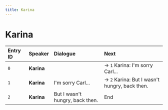 ```yaml
---
title: Karina
---
```


# Karina


| Entry ID | Speaker | Dialogue | Next |
| :------- | :------ | :------- | :------------ |
| `0` | **Karina** |  | → `1` Karina: I'm sorry Carl\.\.\. |
| `1` | **Karina** | I'm sorry Carl\.\.\. | → `2` Karina: But I wasn't hungry, back then\. |
| `2` | **Karina** | But I wasn't hungry, back then\. | End |
